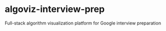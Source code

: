 # algoviz-interview-prep
Full-stack algorithm visualization platform for Google interview preparation
